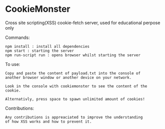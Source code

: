 
# CookieMonster
Cross site scripting(XSS) cookie-fetch server, used for educational perpose only

Commands:

    npm install : install all dependencies
    npm start : starting the server
    npm run-script run : opens browser whilst starting the server

To use:
    
    Copy and paste the content of payload.txt into the console of 
    another browser window or another device on your network.
    
    Look in the console with cookiemonster to see the content of the cookie.

    Alternativly, press space to spawn unlimited amount of cookies!
    
Contributions:

    Any contributions is appreaciated to improve the understanding 
    of how XSS works and how to prevent it.
    
    
